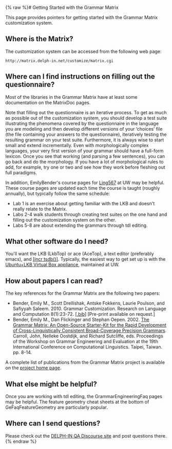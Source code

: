 {% raw %}# Getting Started with the Grammar Matrix

This page provides pointers for getting started with the Grammar Matrix
customization system.

## Where is the Matrix?

The customization system can be accessed from the following web page:

    http://matrix.delph-in.net/customize/matrix.cgi

## Where can I find instructions on filling out the questionnaire?

Most of the libraries in the Grammar Matrix have at least some
documentation on the MatrixDoc pages.

Note that filling out the questionnaire is an iterative process. To get
as much as possible out of the customization system, you should develop
a test suite illustrating the phenomena covered by the questionnaire in
the language you are modeling and then develop different versions of
your ‘choices’ file (the file containing your answers to the
questionnaire), iteratively testing the resulting grammar on your test
suite. Furthermore, it is always wise to start small and extend
incrementally. Even with morphologically complex languages, your very
first version of your grammar should have a full-form lexicon. Once you
see that working (and parsing a few sentences), you can go back and do
the morphology. If you have a lot of morphological rules to add, for
example, try one or two and see how they work before fleshing out full
paradigms.

In addition, EmilyBender's course pages for
[Ling567](http://courses.washington.edu/ling567) at UW may be helpful.
These course pages are updated each time the course is taught (roughly
annually), but typically follow the same schedule:

- Lab 1 is an exercise about getting familiar with the LKB and doesn't
really relate to the Matrix.
- Labs 2-4 walk students through creating test suites on the one hand
and filling out the customization system on the other.
- Labs 5-8 are about extending the grammars through tdl editing.

## What other software do I need?

You'll want the LKB (LkbTop) or ace (AceTop), a text
editor (preferably emacs), and [\[incr
tsdb()\]](http://www.delph-in.net/itsdb). Typically, the easiest way to
get set up is with the [Ubuntu+LKB Virtual Box
appliance](http://depts.washington.edu/uwcl/twiki/bin/view.cgi/Main/KnoppixLKB),
maintained at UW.

## How about papers I can read?

The key references for the Grammar Matrix are the following two papers:

- Bender, Emily M., Scott Drellishak, Antske Fokkens, Laurie Poulson,
and Safiyyah Saleem. 2010. Grammar Customization. Research on
Language and Computation 8(1):23-72.
[\[.bib](http://faculty.washington.edu/ebender/bibtex/BenDreFokPouSal10.bib.txt)\]
\[Pre-print available on request.\]
- Bender, Emily M., Dan Flickinger and Stephan Oepen. 2002. [The
Grammar Matrix: An Open-Source Starter-Kit for the Rapid Development
of Cross-Linguistically Consistent Broad-Coverage Precision
Grammars](http://faculty.washington.edu/ebender/papers/gee03.pdf).
Carroll, John, Nelleke Oostdijk, and Richard Sutcliffe, eds.
Proceedings of the Workshop on Grammar Engineering and Evaluation at
the 19th International Conference on Computational Linguistics.
Taipei, Taiwan. pp. 8-14.

A complete list of publications from the Grammar Matrix project is
available on the [project home page](http://www.delph-in.net/matrix/).

## What else might be helpful?

Once you are working with tdl editing, the
GrammarEngineeringFaq pages may be helpful.
The feature geometry cheat sheets at the bottom of
GeFaqFeatureGeometry are particularly popular.

## Where can I send questions?

Please check out the [DELPH-IN QA Discourse
site](https://delphinqa.ling.washington.edu/) and post questions there.
<update date omitted for speed>{% endraw %}